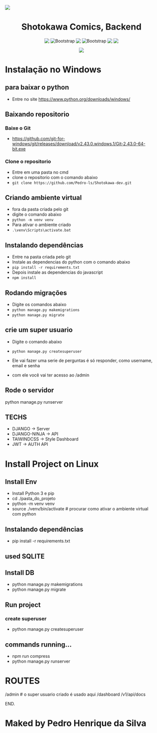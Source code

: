 

<img align="center" src="https://shotokawa.com.br/static/Shotokawa/logo_name.png" />

<h1 align="center">Shotokawa Comics, Backend</h1>

<p align="center">
  <img align="center" src="https://img.shields.io/badge/python-darkblue?style=for-the-badge&logo=python&logoColor=yellow" />
  <img align="center" src="https://img.shields.io/badge/python-white?style=for-the-badge&logo=django&logoColor=darkgreen" alt="Bootstrap" />
  <img align="center" src="https://img.shields.io/badge/Swagger-green?style=for-the-badge&logo=swagger&logoColor=white" />
  <img align="center" src="https://img.shields.io/badge/Tailwindcss-blue?style=for-the-badge&logo=tailwindcss&logoColor=white" alt="Bootstrap" />

  <img align="center" src="https://img.shields.io/badge/Javascript-yellow?style=for-the-badge&logo=javascript&logoColor=black" />
  <img align="center" src="https://img.shields.io/badge/Jquery-blue?style=for-the-badge&logo=jquery&logoColor=black" />
</p>

<p align="center">
   <img src="http://img.shields.io/static/v1?label=STATUS&message=%20EM%20andamento&color=yellow&style=for-the-badge" />
</p>

# Instalação no Windows

## para baixar o python
- Entre no site https://www.python.org/downloads/windows/

## Baixando repositorio
### Baixe o Git
- https://github.com/git-for-windows/git/releases/download/v2.43.0.windows.1/Git-2.43.0-64-bit.exe
### Clone o repositorio
- Entre em uma pasta no cmd
- clone o repositorio com o comando abaixo 
- ` git clone https://github.com/Pedro-ls/Shotokawa-dev.git `
## Criando ambiente virtual
- fora da pasta criada pelo git
- digite o comando abaixo
- ` python -m venv venv `
- Para ativar o ambiente criado
- ` .\venv\Scripts\activate.bat ` 
## Instalando dependências
- Entre na pasta criada pelo git
- Instale as dependencias do python com o comando abaixo
- `pip install -r requirements.txt`
- Depois instale as dependencias do javascript
- `npm install `
## Rodando migrações
- Digite os comandos abaixo
- `python manage.py makemigrations `
- `python manage.py migrate `
## crie um super usuario

- Digite o comando abaixo
- `python manage.py createsuperuser`
- Ele vai fazer uma serie de perguntas é só responder, como username, email e senha

- com ele você vai ter acesso ao /admin

## Rode o servidor
python manage.py runserver

## TECHS
- DJANGO -> Server
- DJANGO-NINJA -> API
- TAIWINDCSS -> Style Dashboard
- JWT -> AUTH API

# Install Project on Linux

## Install Env

- Install Python 3 e pip
- cd ./pasta_do_projeto
- python -m venv venv
- source ./venv/bin/activate # procurar como ativar o ambiente virtual com python

## Instalando dependências
- pip install -r requirements.txt

## used SQLITE
## Install DB

- python manage.py makemigrations
- python manage.py migrate

## Run project
### create superuser

- python manage.py createsuperuser

## commands running...

- npm run compress
- python manage.py runserver

# ROUTES

/admin # o super usuario criado é usado aqui
/dashboard
/v1/api/docs

END.

# Maked by Pedro Henrique da Silva
